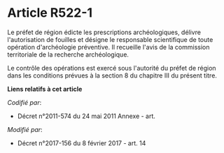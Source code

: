 # Article R522-1

Le préfet de région édicte les prescriptions archéologiques, délivre l'autorisation de fouilles et désigne le responsable
scientifique de toute opération d'archéologie préventive. Il recueille l'avis de la     commission territoriale de la
recherche archéologique. 

Le contrôle des opérations est exercé sous l'autorité du préfet de région dans les conditions prévues à la section 8 du
chapitre III du présent titre.

**Liens relatifs à cet article**

_Codifié par_:

  - Décret n°2011-574 du 24 mai 2011 Annexe - art.

_Modifié par_:

  - Décret n°2017-156 du 8 février 2017 - art. 14
